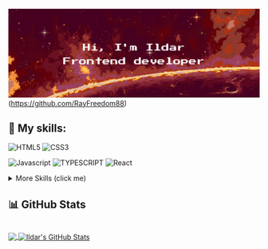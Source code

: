 ![Ildar's GitHub Banner](./images/git-hub-header-orange.png)(https://github.com/RayFreedom88)

<!-- ### Hi, I'm Ildar, a frontend developer.-->

## 🔮 My skills:

![HTML5](https://img.shields.io/static/v1?message=HTML5&logo=html5&style=for-the-badge&color=1d572d&label=%20)
![CSS3](https://img.shields.io/static/v1?message=css3&logo=css3&style=for-the-badge&logoColor=2965f0&color=1d572d&label=%20)

![Javascript](https://img.shields.io/static/v1?message=javascript&logo=javascript&style=for-the-badge&color=1d572d&label=%20)
![TYPESCRIPT](https://img.shields.io/static/v1?message=typescript&logo=typescript&style=for-the-badge&color=1d572d&label=%20)
![React](https://img.shields.io/static/v1?message=react&logo=react&style=for-the-badge&color=1d572d&label=%20)

<details>
  <summary>More Skills (click me)</summary>
  <br>
  <p>Together with React:</p>
  
  ![Redux](https://img.shields.io/static/v1?message=redux&logo=redux&style=for-the-badge&&logoColor=593d88&color=12261e&label=%20)
  ![Effector](https://img.shields.io/static/v1?message=effector&logo=effector&style=for-the-badge&&logoColor=593d88&color=12261e&label=%20)
  
  <p>Other:</p>
  
  ![Webpack](https://img.shields.io/static/v1?message=webpack&logo=webpack&style=for-the-badge&color=12261e&label=%20)
  ![Gulp](https://img.shields.io/static/v1?message=gulp&logo=gulp&style=for-the-badge&color=12261e&label=%20)
  ![Sass](https://img.shields.io/static/v1?message=sass&logo=sass&style=for-the-badge&color=12261e&label=%20)
  ![Jest](https://img.shields.io/static/v1?message=jest&logo=jest&style=for-the-badge&color=12261e&label=%20)
  ![Cypress](https://img.shields.io/static/v1?message=cypress&logo=cypress&style=for-the-badge&color=12261e&label=%20)
  ![Git](https://img.shields.io/static/v1?message=git&logo=git&style=for-the-badge&color=12261e&label=%20)
  ![Github](https://img.shields.io/static/v1?message=github&logo=github&style=for-the-badge&color=12261e&label=%20)
  ![Figma](https://img.shields.io/static/v1?message=figma&logo=figma&style=for-the-badge&color=12261e&label=%20)

</details>

## 📊 GitHub Stats

<br>

<a href="https://github.com/RayFreedom88">
  <img align="center" src="https://github-readme-stats.vercel.app/api/top-langs/?username=RayFreedom88&hide=html,css&hide_border=true&title_color=d83a7c&theme=merko" />
</a>

<a href="https://github.com/RayFreedom88">
  <img align="center" src="https://github-readme-stats.vercel.app/api?username=RayFreedom88&show_icons=true&count_private=true&border_color=1d572d&title_color=d83a7c&theme=merko" alt="Ildar's GitHub Stats" />
</a>
